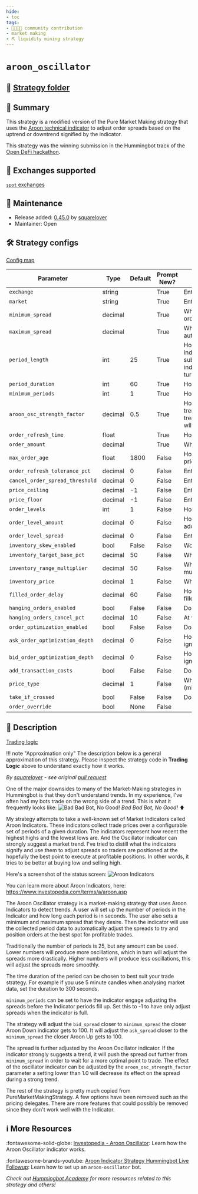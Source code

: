 ```yaml
---
hide:
- toc
tags:
- 👨‍👩‍👧‍👦 community contribution
- market making
- ⛏️ liquidity mining strategy
---
```


# `aroon_oscillator`

## 📁 [Strategy folder](https://github.com/hummingbot/hummingbot/tree/master/hummingbot/strategy/aroon_oscillator)

## 📝 Summary

This strategy is a modified version of the Pure Market Making strategy that uses the [Aroon technical indicator](https://www.investopedia.com/terms/a/aroon.asp#:~:text=The%20Aroon%20indicator%20is%20a,lows%20over%20a%20time%20period) to adjust order spreads based on the uptrend or downtrend signified by the indicator.

This strategy was the winning submission in the Hummingbot track of the [Open DeFi hackathon](https://hummingbot.io/blog/2021-05-opendefi-hackathon-hummingbot-bounty-winner).

## 🏦 Exchanges supported

[`spot` exchanges](/exchanges/spot)

## 👷 Maintenance

* Release added: [0.45.0](/release-notes/0.45.0/) by [squarelover](https://github.com/squarelover)
* Maintainer: Open

## 🛠️ Strategy configs

[Config map](https://github.com/hummingbot/hummingbot/blob/master/hummingbot/strategy/aroon_oscillator/aroon_oscillator_config_map.py)

| Parameter                        | Type        | Default     | Prompt New? | Prompt                                                 |
|----------------------------------|-------------|-------------|-------------|--------------------------------------------------------|
| `exchange`                       | string      |             | True        | Enter your maker spot connector                        |
| `market`                         | string      |             | True        | Enter the token trading pair you would like to trade on [exchange] |
| `minimum_spread`                 | decimal     |             | True        | What is the closest to the mid price should the bot automatically create orders for? |
| `maximum_spread`                 | decimal     |             | True        | What is the farthest away from the mid price do you want the bot automatically create orders for? |
| `period_length`                  | int         | 25          | True        | How many time periods will be used to calculate the Aroon Oscillator? This indicator typically uses a timeframe of 25 periods however the timeframe is subjective. Use more periods to get fewer waves and smoother trend indicator. Use fewer periods to generate more waves and quicker turnarounds in the trend indicator. |
| `period_duration`                | int         | 60          | True        | How long in seconds are the Periods in the Aroon Oscillator? |
| `minimum_periods`                | int         | 1           | True        | How long in seconds are the Periods in the Aroon Oscillator? |
| `aroon_osc_strength_factor`      | decimal     | 0.5         | True        | How strong will the Aroon Osc value affect the spread adjustement? A strong trend indicator (when Aroon Osc is close to -100 or 100) will increase the trend side spread, and decrease the opposite side spread. Values below 1 will decrease its affect, increasing trade likelihood, but decrease risk. |
| `order_refresh_time`             | float       |             | True        | How often do you want to cancel and replace bids and asks (in seconds)? |
| `order_amount`                   | decimal     |             | True        | What is the amount of [base_asset] per order? |
| `max_order_age`                  | float       | 1800        | False       | How often do you want to cancel and replace bids and asks with the same price (in seconds)? |
| `order_refresh_tolerance_pct`    | decimal     | 0           | False       | Enter the percent change in price needed to refresh orders at each cycle |
| `cancel_order_spread_threshold`  | decimal     | 0           | False       | Enter the percent change in price needed to refresh orders at each cycle |
| `price_ceiling`                  | decimal     | -1          | False       | Enter the price point above which only sell orders will be placed |
| `price_floor`                    | decimal     | -1          | False       | Enter the price below which only buy orders will be placed |
| `order_levels`                   | int         | 1           | False       | How many orders do you want to place on both sides? |
| `order_level_amount`             | decimal     | 0           | False       | How much do you want to increase or decrease the order size for each additional order? |
| `order_level_spread`             | decimal     | 0           | False       | Enter the price increments (as percentage) for subsequent orders? |
| `inventory_skew_enabled`         | bool        | False       | False       | Would you like to enable inventory skew? |
| `inventory_target_base_pct`      | decimal     | 50          | False       | What is your target base asset percentage? |
| `inventory_range_multiplier`     | decimal     | 50          | False       | What is your tolerable range of inventory around the target, expressed in multiples of your total order size? |
| `inventory_price`                | decimal     | 1           | False       | What is the price of your base inventory? |
| `filled_order_delay`             | decimal     | 60          | False       | How long do you want to wait before placing the next order if your order gets filled (in seconds)? |
| `hanging_orders_enabled`         | bool        | False       | False       | Do you want to enable hanging orders? |
| `hanging_orders_cancel_pct`      | decimal     | 10          | False       | At what spread percentage (from mid price) will hanging orders be canceled?|
| `order_optimization_enabled`     | bool        | False       | False       | Do you want to enable best bid ask jumping? |
| `ask_order_optimization_depth`   | decimal     | 0           | False       | How deep do you want to go into the order book for calculating the top ask, ignoring dust orders on the top (expressed in base asset amount)?|
| `bid_order_optimization_depth`   | decimal     | 0           | False       | How deep do you want to go into the order book for calculating the top bid, ignoring dust orders on the top (expressed in base asset amount)?|
| `add_transaction_costs`          | bool        | False       | False       | Do you want to add transaction costs automatically to order prices? |
| `price_type`                     | decimal     | 1           | False       | Which price type to use (mid_price/last_price/last_own_trade_price/best_bid/best_ask/inventory_cost) |
| `take_if_crossed`                | bool        | False       | False       | Do you want to take the best order if orders cross the orderbook? |
| `order_override`                 | bool        | None        | False       |  |

## 📓 Description

[Trading logic](https://github.com/hummingbot/hummingbot/blob/master/hummingbot/strategy/aroon_oscillator/aroon_oscillator.pyx)

!!! note "Approximation only"
    The description below is a general approximation of this strategy. Please inspect the strategy code in **Trading Logic** above to understand exactly how it works.

*By [squarelover](https://github.com/squarelover) - see original [pull request](https://github.com/hummingbot/hummingbot/pull/3430)*

One of the major downsides to many of the Market-Making strategies in Hummingbot is that they don't understand trends. In my experience, I've often had my bots trade on the wrong side of a trend. This is what it frequently looks like:
![Bad Bad Bot, No Good!](https://www.dropbox.com/temp_thumb_from_token/s/2q3j6mnnqup0bl4?preserve_transparency=False&size=1200x1200&size_mode=4)
*Bad Bad Bot, No Good!* ⬆️

My strategy attempts to take a well-known set of Market Indicators called Aroon Indicators. These indicators collect trade prices over a configurable set of periods of a given duration. The indicators represent how recent the highest highs and the lowest lows are. And the Oscillator indicator can strongly suggest a market trend. I've tried to distill what the indicators signify and use them to adjust spreads so traders are positioned at the hopefully the best point to execute at profitable positions. In other words, it tries to be better at buying low and selling high.

Here's a screenshot of the status screen:
![Aroon Indicators](https://www.dropbox.com/temp_thumb_from_token/s/2vjh58hkbscrvh6?preserve_transparency=False&size=1200x1200&size_mode=4)

You can learn more about Aroon Indicators, here:
<https://www.investopedia.com/terms/a/aroon.asp>

The Aroon Oscillator strategy is a market-making strategy that uses Aroon Indicators to detect trends.
A user will set up the number of periods in the Indicator and how long each period is in seconds.
The user also sets a minimum and maximum spread that they desire. Then the indicator will use the
collected period data to automatically adjust the spreads to try and position orders at the best
spot for profitable trades.

Traditionally the number of periods is 25, but any amount can be used. Lower numbers will produce
more oscillations, which in turn will adjust the spreads more drastically. Higher numbers will produce
less oscillations, this will adjust the spreads more smoothly.

The time duration of the period can be chosen to best suit your trade strategy. For example if you use
5 minute candles when analysing market data, set the duration to 300 seconds.

`minimum_periods` can be set to have the indicator engage adjusting the spreads before the Indicator
periods fill up. Set this to -1 to have only adjust spreads when the indicator is full.

The strategy will adjust the `bid_spread` closer to `minimum_spread` the closer Aroon Down indicator gets to 100. It will adjust the `ask_spread` closer to the `minimum_spread` the closer Aroon Up gets to 100.

The spread is further adjusted by the Aroon Oscillator indicator. If the indicator strongly
suggests a trend, it will push the spread out further from `minimum_spread` in order to wait for a more optimal
point to trade. The effect of the oscillator indicator can be adjusted by the `aroon_osc_strength_factor` parameter
a setting lower than 1.0 will decrease its effect on the spread during a strong trend.

The rest of the strategy is pretty much copied from PureMarketMakingStrategy. A few options have been removed
such as the pricing delegates. There are more features that could possibly be removed since they don't work
well with the Indicator.

## ℹ️ More Resources

:fontawesome-solid-globe: [Investopedia - Aroon Oscillator](https://www.investopedia.com/terms/a/aroonoscillator.asp): Learn how the Aroon Oscillator indicator works.

:fontawesome-brands-youtube: [Aroon Indicator Strategy Hummingbot Live Followup](https://www.youtube.com/watch?v=5iOorb46aVw): Learn how to set up an `aroon-oscillator` bot.

*Check out [Hummingbot Academy](https://hummingbot.io/academy) for more resources related to this strategy and others!*

